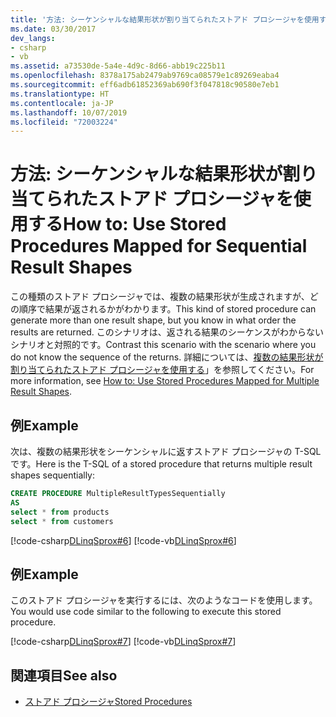 ```yaml
---
title: '方法: シーケンシャルな結果形状が割り当てられたストアド プロシージャを使用する'
ms.date: 03/30/2017
dev_langs:
- csharp
- vb
ms.assetid: a73530de-5a4e-4d9c-8d66-abb19c225b11
ms.openlocfilehash: 8378a175ab2479ab9769ca08579e1c89269eaba4
ms.sourcegitcommit: eff6adb61852369ab690f3f047818c90580e7eb1
ms.translationtype: HT
ms.contentlocale: ja-JP
ms.lasthandoff: 10/07/2019
ms.locfileid: "72003224"
---
```

# <a name="how-to-use-stored-procedures-mapped-for-sequential-result-shapes"></a><span data-ttu-id="591dc-102">方法: シーケンシャルな結果形状が割り当てられたストアド プロシージャを使用する</span><span class="sxs-lookup"><span data-stu-id="591dc-102">How to: Use Stored Procedures Mapped for Sequential Result Shapes</span></span>
<span data-ttu-id="591dc-103">この種類のストアド プロシージャでは、複数の結果形状が生成されますが、どの順序で結果が返されるかがわかります。</span><span class="sxs-lookup"><span data-stu-id="591dc-103">This kind of stored procedure can generate more than one result shape, but you know in what order the results are returned.</span></span> <span data-ttu-id="591dc-104">このシナリオは、返される結果のシーケンスがわからないシナリオと対照的です。</span><span class="sxs-lookup"><span data-stu-id="591dc-104">Contrast this scenario with the scenario where you do not know the sequence of the returns.</span></span> <span data-ttu-id="591dc-105">詳細については、[複数の結果形状が割り当てられたストアド プロシージャを使用する](how-to-use-stored-procedures-mapped-for-multiple-result-shapes.md)」を参照してください。</span><span class="sxs-lookup"><span data-stu-id="591dc-105">For more information, see [How to: Use Stored Procedures Mapped for Multiple Result Shapes](how-to-use-stored-procedures-mapped-for-multiple-result-shapes.md).</span></span>  
  
## <a name="example"></a><span data-ttu-id="591dc-106">例</span><span class="sxs-lookup"><span data-stu-id="591dc-106">Example</span></span>  
 <span data-ttu-id="591dc-107">次は、複数の結果形状をシーケンシャルに返すストアド プロシージャの T-SQL です。</span><span class="sxs-lookup"><span data-stu-id="591dc-107">Here is the T-SQL of a stored procedure that returns multiple result shapes sequentially:</span></span>  
  
```sql
CREATE PROCEDURE MultipleResultTypesSequentially  
AS  
select * from products  
select * from customers  
```  
  
 [!code-csharp[DLinqSprox#6](../../../../../../samples/snippets/csharp/VS_Snippets_Data/DLinqSprox/cs/northwind-sprox.cs#6)]
 [!code-vb[DLinqSprox#6](../../../../../../samples/snippets/visualbasic/VS_Snippets_Data/DLinqSprox/vb/northwind-sprox.vb#6)]  
  
## <a name="example"></a><span data-ttu-id="591dc-108">例</span><span class="sxs-lookup"><span data-stu-id="591dc-108">Example</span></span>  
 <span data-ttu-id="591dc-109">このストアド プロシージャを実行するには、次のようなコードを使用します。</span><span class="sxs-lookup"><span data-stu-id="591dc-109">You would use code similar to the following to execute this stored procedure.</span></span>  
  
 [!code-csharp[DLinqSprox#7](../../../../../../samples/snippets/csharp/VS_Snippets_Data/DLinqSprox/cs/Program.cs#7)]
 [!code-vb[DLinqSprox#7](../../../../../../samples/snippets/visualbasic/VS_Snippets_Data/DLinqSprox/vb/Module1.vb#7)]  
  
## <a name="see-also"></a><span data-ttu-id="591dc-110">関連項目</span><span class="sxs-lookup"><span data-stu-id="591dc-110">See also</span></span>

- [<span data-ttu-id="591dc-111">ストアド プロシージャ</span><span class="sxs-lookup"><span data-stu-id="591dc-111">Stored Procedures</span></span>](stored-procedures.md)
